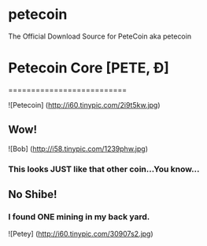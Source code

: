 # petecoin
The Official Download Source for PeteCoin aka petecoin
# Petecoin Core [PETE, Ð]
==========================

![Petecoin] (http://i60.tinypic.com/2i9t5kw.jpg)

## Wow!
![Bob] (http://i58.tinypic.com/1239phw.jpg)
### This looks JUST like that other coin...You know...
## No Shibe!
### I found ONE mining in my back yard.
![Petey] (http://i60.tinypic.com/30907s2.jpg)
